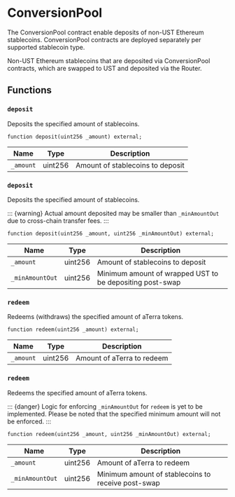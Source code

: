 # ConversionPool

The ConversionPool contract enable deposits of non-UST Ethereum stablecoins. ConversionPool contracts are deployed separately per supported stablecoin type.

Non-UST Ethereum stablecoins that are deposited via ConversionPool contracts, which are swapped to UST and deposited via the Router.

## Functions

### `deposit`

Deposits the specified amount of stablecoins.

```
function deposit(uint256 _amount) external; 
```

| Name      | Type    | Description                      |
| --------- | ------- | -------------------------------- |
| `_amount` | uint256 | Amount of stablecoins to deposit |

### `deposit`

Deposits the specified amount of stablecoins.&#x20;

::: {warning}
Actual amount deposited may be smaller than `_minAmountOut` due to cross-chain transfer fees.
:::

```
function deposit(uint256 _amount, uint256 _minAmountOut) external; 
```

| Name            | Type    | Description                                              |
| --------------- | ------- | -------------------------------------------------------- |
| `_amount`       | uint256 | Amount of stablecoins to deposit                         |
| `_minAmountOut` | uint256 | Minimum amount of wrapped UST to be depositing post-swap |

### `redeem`

Redeems (withdraws) the specified amount of aTerra tokens.

```
function redeem(uint256 _amount) external; 
```

| Name      | Type    | Description                |
| --------- | ------- | -------------------------- |
| `_amount` | uint256 | Amount of aTerra to redeem |

### `redeem`

Redeems the specified amount of aTerra tokens.

::: {danger}
Logic for enforcing `_minAmountOut` for `redeem` is yet to be implemented. Please be noted that the specified minimum amount will not be enforced.
:::

```
function redeem(uint256 _amount, uint256 _minAmountOut) external; 
```

| Name            | Type    | Description                                        |
| --------------- | ------- | -------------------------------------------------- |
| `_amount`       | uint256 | Amount of aTerra to redeem                         |
| `_minAmountOut` | uint256 | Minimum amount of stablecoins to receive post-swap |
